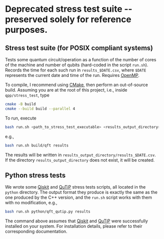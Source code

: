 # Deprecated stress test suite -- preserved solely for reference purposes.

## Stress test suite (for POSIX compliant systems)

Tests some quantum circuit/operation as a function of the number of cores of
the machine and number of qubits (hard-coded in the script `run.sh`). Records
the time for each such run in `results_$DATE.csv`, where `$DATE` represents the
current date and time of the run. Requires [OpenMP](https://www.openmp.org/).

To compile, I recommend using [CMake](https://cmake.org), then perform an
out-of-source build. Assuming you are at the root of this project, i.e., inside
`qpp/stress_test`, type

```bash
cmake -B build
cmake --build build --parallel 4
```

To run, execute

```bash
bash run.sh <path_to_stress_test_executable> <results_output_directory>
```

e.g.,

```bash
bash run.sh build/qft results
```

The results will be written in `results_output_directory/results_$DATE.csv`. If
the directory `results_output_directory` does not exist, it will be created.

## Python stress tests

We wrote some [Qiskit](https://qiskit.org/) and [QuTiP](https://qutip.org/)
stress tests scripts, all located in the `python` directory. The output format
they produce is exactly the same as the one produced by the C++ version, and
the `run.sh` script works with them with no modification, e.g.,

```bash
bash run.sh python/qft_qutip.py results
```

The command above assumes that [Qiskit](https://qiskit.org/) and
[QuTiP](https://qutip.org/) were successfully installed on your system. For
installation details, please refer to their corresponding documentation.
